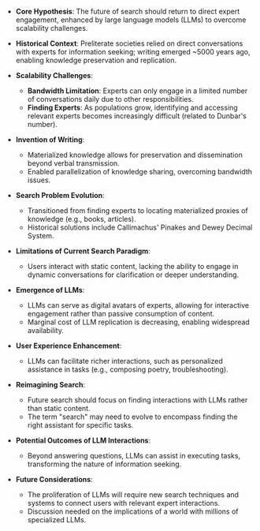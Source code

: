 - **Core Hypothesis**: The future of search should return to direct expert engagement, enhanced by large language models (LLMs) to overcome scalability challenges.
  
- **Historical Context**: Preliterate societies relied on direct conversations with experts for information seeking; writing emerged ~5000 years ago, enabling knowledge preservation and replication.

- **Scalability Challenges**:
  - **Bandwidth Limitation**: Experts can only engage in a limited number of conversations daily due to other responsibilities.
  - **Finding Experts**: As populations grow, identifying and accessing relevant experts becomes increasingly difficult (related to Dunbar's number).

- **Invention of Writing**: 
  - Materialized knowledge allows for preservation and dissemination beyond verbal transmission.
  - Enabled parallelization of knowledge sharing, overcoming bandwidth issues.

- **Search Problem Evolution**: 
  - Transitioned from finding experts to locating materialized proxies of knowledge (e.g., books, articles).
  - Historical solutions include Callimachus' Pinakes and Dewey Decimal System.

- **Limitations of Current Search Paradigm**: 
  - Users interact with static content, lacking the ability to engage in dynamic conversations for clarification or deeper understanding.

- **Emergence of LLMs**: 
  - LLMs can serve as digital avatars of experts, allowing for interactive engagement rather than passive consumption of content.
  - Marginal cost of LLM replication is decreasing, enabling widespread availability.

- **User Experience Enhancement**: 
  - LLMs can facilitate richer interactions, such as personalized assistance in tasks (e.g., composing poetry, troubleshooting).

- **Reimagining Search**: 
  - Future search should focus on finding interactions with LLMs rather than static content.
  - The term "search" may need to evolve to encompass finding the right assistant for specific tasks.

- **Potential Outcomes of LLM Interactions**: 
  - Beyond answering questions, LLMs can assist in executing tasks, transforming the nature of information seeking.

- **Future Considerations**: 
  - The proliferation of LLMs will require new search techniques and systems to connect users with relevant expert interactions.
  - Discussion needed on the implications of a world with millions of specialized LLMs.